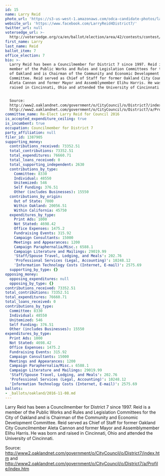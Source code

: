 ```yaml
---
id: 15
name: Larry Reid
photo_url: 'https://s3-us-west-1.amazonaws.com/odca-candidate-photos/larry-reid.png'
website_url: 'https://www.facebook.com/LarryReid4District7/'
twitter_url: null
votersedge_url: >-
  http://votersedge.org/ca/en/ballot/election/area/42/contests/contest/13238/candidate/130763?&county=Alameda%20County&election_authority_id=1
first_name: Larry
last_name: Reid
ballot_item: 7
office_election: 7
bio: >-
  Larry Reid has been a Councilmember for District 7 since 1997. Reid is a
  member of the Public Works and Rules and Legislation Committees for the City
  of Oakland and is Chairman of the Community and Economic Development
  Committee. Reid served as Chief of Staff for former Oakland City Councilmember
  Aleta Cannon and former Mayor and Assemblymember Elihu Harris. He was born and
  raised in Cincinnati, Ohio and attended the University of Cincinnati. 


  Source:
  http://www2.oaklandnet.com/government/o/CityCouncil/o/District7/index.htm and
  http://www2.oaklandnet.com/government/o/CityCouncil/o/District7/a/Profile/index.htm
committee_name: Re-Elect Larry Reid for Council 2016
is_accepted_expenditure_ceiling: true
is_incumbent: true
occupation: Councilmember for District 7
party_affiliation: null
filer_id: 1387905
supporting_money:
  contributions_received: 73352.51
  total_contributions: 73352.51
  total_expenditures: 76660.71
  total_loans_received: 0
  total_supporting_independent: 2630
  contributions_by_type:
    Committee: 8330
    Individual: 48550
    Unitemized: 546
    Self Funding: 376.51
    Other (includes Businesses): 15550
  contributions_by_origin:
    Out of State: 7000
    Within Oakland: 20056.51
    Within California: 45750
  expenditures_by_type:
    Print Ads: 1000
    Not Stated: 4698.42
    Office Expenses: 1475.2
    Fundraising Events: 315.92
    Campaign Consultants: 15000
    Meetings and Appearances: 1200
    Campaign Paraphernalia/Misc.: 6588.1
    Campaign Literature and Mailings: 29019.99
    'Staff/Spouse Travel, Lodging, and Meals': 202.76
    'Professional Services (Legal, Accounting)': 10248.12
    'Information Technology Costs (Internet, E-mail)': 2575.69
  supporting_by_type: {}
opposing_money:
  opposing_expenditures: null
  opposing_by_type: {}
contributions_received: 73352.51
total_contributions: 73352.51
total_expenditures: 76660.71
total_loans_received: 0
contributions_by_type:
  Committee: 8330
  Individual: 48550
  Unitemized: 546
  Self Funding: 376.51
  Other (includes Businesses): 15550
expenditures_by_type:
  Print Ads: 1000
  Not Stated: 4698.42
  Office Expenses: 1475.2
  Fundraising Events: 315.92
  Campaign Consultants: 15000
  Meetings and Appearances: 1200
  Campaign Paraphernalia/Misc.: 6588.1
  Campaign Literature and Mailings: 29019.99
  'Staff/Spouse Travel, Lodging, and Meals': 202.76
  'Professional Services (Legal, Accounting)': 10248.12
  'Information Technology Costs (Internet, E-mail)': 2575.69
ballots:
- _ballots/oakland/2016-11-08.md
---
```

Larry Reid has been a Councilmember for District 7 since 1997. Reid is a member of the Public Works and Rules and Legislation Committees for the City of Oakland and is Chairman of the Community and Economic Development Committee. Reid served as Chief of Staff for former Oakland City Councilmember Aleta Cannon and former Mayor and Assemblymember Elihu Harris. He was born and raised in Cincinnati, Ohio and attended the University of Cincinnati. 

Source: http://www2.oaklandnet.com/government/o/CityCouncil/o/District7/index.htm and http://www2.oaklandnet.com/government/o/CityCouncil/o/District7/a/Profile/index.htm

